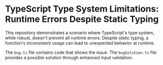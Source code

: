 # TypeScript Type System Limitations: Runtime Errors Despite Static Typing

This repository demonstrates a scenario where TypeScript's type system, while robust, doesn't prevent all runtime errors.  Despite static typing, a function's inconsistent usage can lead to unexpected behavior at runtime.

The `bug.ts` file contains code that shows the issue.  The `bugSolution.ts` file provides a possible solution through enhanced input validation.